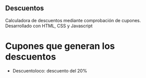 ## Descuentos
Calculadora de descuentos mediante comprobación de cupones. Desarrollado con HTML, CSS y Javascript

# Cupones que generan los descuentos

* Descuentoloco: descuento del 20%

